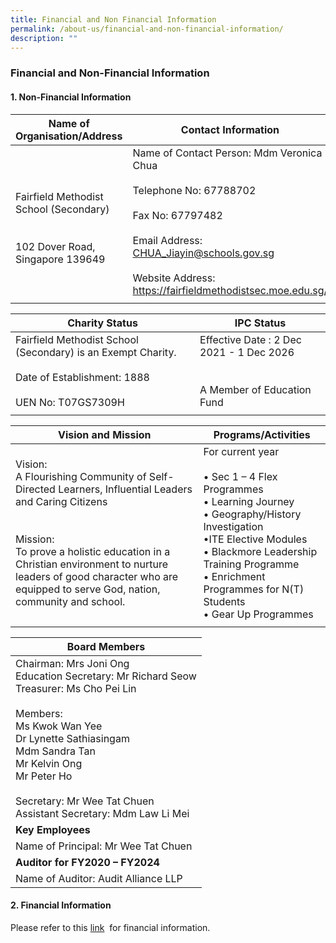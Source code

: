 ```yaml
---
title: Financial and Non Financial Information
permalink: /about-us/financial-and-non-financial-information/
description: ""
---
```

### Financial and Non-Financial Information

#### 1. Non-Financial Information

| Name of Organisation/Address | Contact Information |
|---|---|
| <br>Fairfield Methodist School (Secondary)<br><br><br>102 Dover Road, Singapore 139649 | Name of Contact Person: Mdm Veronica Chua<br><br>Telephone No: 67788702<br><br>Fax No: 67797482<br><br>Email Address: CHUA_Jiayin@schools.gov.sg<br><br>Website Address: https://fairfieldmethodistsec.moe.edu.sg/ |
|  |  |


| Charity Status | IPC Status |
|---|---|
| Fairfield Methodist School (Secondary) is an Exempt Charity.<br><br>Date of Establishment: 1888<br><br>UEN No: T07GS7309H | Effective Date : 2 Dec 2021 - 1 Dec 2026<br><br><br>A Member of Education Fund |
|  |  |


| Vision and Mission | Programs/Activities |
|---|---|
| Vision: <br>A Flourishing Community of Self-Directed Learners, Influential Leaders and Caring Citizens<br><br><br>Mission: <br>To prove a holistic education in a Christian environment to nurture leaders of good character who are equipped to serve God, nation, community and school. | For current year<br><br>• Sec 1 – 4 Flex Programmes<br>• Learning Journey<br>• Geography/History Investigation<br>•ITE Elective Modules<br>• Blackmore Leadership Training Programme<br>• Enrichment Programmes for N(T) Students<br>• Gear Up Programmes |
|  |  |


| Board Members |
|---|
| Chairman: Mrs Joni Ong<br>Education Secretary: Mr Richard Seow<br>Treasurer: Ms Cho Pei Lin<br><br>Members: <br>Ms Kwok Wan Yee<br>Dr Lynette Sathiasingam<br>Mdm Sandra Tan<br>Mr Kelvin Ong<br>Mr Peter Ho<br><br>Secretary: Mr Wee Tat Chuen<br>Assistant Secretary: Mdm Law Li Mei |
| **Key Employees** |
| Name of Principal: Mr Wee Tat Chuen |
| **Auditor for FY2020 – FY2024** |
| Name of Auditor: Audit Alliance LLP |

#### 2\. Financial Information

Please refer to this&nbsp;[link](https://www.moe.gov.sg/about-us/organisation-structure/fpd/financial-summary)&nbsp;&nbsp;for financial information.

